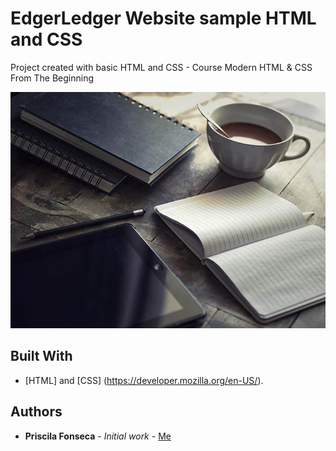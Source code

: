 # EdgerLedger Website sample HTML and CSS

Project created with basic HTML and CSS - Course Modern HTML & CSS From The Beginning

![](header.jpg)

## Built With

* [HTML] and [CSS] (https://developer.mozilla.org/en-US/).

## Authors

* **Priscila Fonseca** - *Initial work* - [Me](https://www.linkedin.com/in/pri-oliveira-fonseca/)

